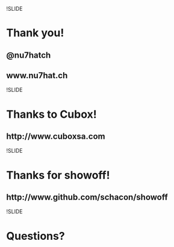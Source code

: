 !SLIDE
# Thank you!

<footer>
  <h2>@nu7hatch</h2>
  <h2>www.nu7hat.ch</h2>
</footer>

!SLIDE
# Thanks to Cubox!

<footer>
  <h2>http://www.cuboxsa.com</h2>
</footer>

!SLIDE
# Thanks for showoff!

<footer>
  <h2>http://www.github.com/schacon/showoff</h2>
</footer>

!SLIDE
# Questions?
